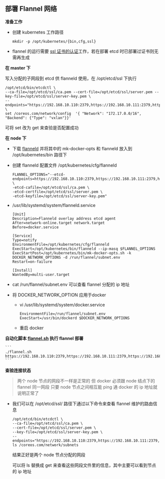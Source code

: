## 部署 Flannel 网络

__准备工作__
- 创建 kubernetes 工作路径
    ```
    mkdir -p /opt/kubernetes/{bin,cfg,ssl}
    ```
- flannel 的运行需要 [ssl 证书的认证](https://github.com/lcePolarBear/Kubernetes_Basic_Config_Note/blob/master/部署过程/准备%20etcd%20%26%20flannel%20证书.md)工作，若在部署 etcd 时已部署过证书则无需再生成

__在 master 下__

写入分配的子网段到 etcd 供 flanneld 使用，在 /opt/etcd/ssl 下执行
```
/opt/etcd/bin/etcdctl \
--ca-file=/opt/etcd/ssl/ca.pem --cert-file=/opt/etcd/ssl/server.pem --key-file=/opt/etcd/ssl/server-key.pem \
--endpoints="https://192.168.10.110:2379,https://192.168.10.111:2379,https://192.168.10.112:2379" \
set /coreos.com/network/config  '{ "Network": "172.17.0.0/16", "Backend": {"Type": "vxlan"}}'
```
可将 set 改为 get 来查验是否配置成功

__在 node 下__

- 下载 [flanneld](https://github.com/coreos/flannel/releases/) 并将其中的 mk-docker-opts 和 flanneld 放入到 /opt/kubernetes/bin 路径下

- 创建 flanneld 配置文件 /opt/kubernetes/cfg/flanneld
    ```
    FLANNEL_OPTIONS="--etcd-endpoints=https://192.168.10.110:2379,https://192.168.10.111:2379,https://192.168.10.112:2379 \
    -etcd-cafile=/opt/etcd/ssl/ca.pem \
    -etcd-certfile=/opt/etcd/ssl/server.pem \
    -etcd-keyfile=/opt/etcd/ssl/server-key.pem"
    ```
- /usr/lib/systemd/system/flanneld.service
    ```
    [Unit]
    Description=Flanneld overlay address etcd agent
    After=network-online.target network.target
    Before=docker.service

    [Service]
    Type=notify
    EnvironmentFile=/opt/kubernetes/cfg/flanneld
    ExecStart=/opt/kubernetes/bin/flanneld --ip-masq $FLANNEL_OPTIONS
    ExecStartPost=/opt/kubernetes/bin/mk-docker-opts.sh -k DOCKER_NETWORK_OPTIONS -d /run/flannel/subnet.env
    Restart=on-failure

    [Install]
    WantedBy=multi-user.target
    ```
- cat /run/flannel/subnet.env 可以查看 flannel 分配的 ip 地址
- 将 DOCKER_NETWORK_OPTION 应用于docker
    - vi /usr/lib/systemd/system/docker.service
        ```
        EnvironmentFile=/run/flannel/subnet.env
        ExecStart=/usr/bin/dockerd $DOCKER_NETWORK_OPTIONS
        ```
    - 重启 docker

__自动化脚本 [flannel.sh](https://github.com/lcePolarBear/Kubernetes_Basic_Config_Note/blob/master/config-files/flannel.sh) 执行 flannel 部署__

    ```
    ./flannel.sh https://192.168.10.110:2379,https://192.168.10.111:2379,https://192.168.10.112:2379
    ```
__查验连接状态__
>两个 node 节点的网段不一样是正常的 但 docker 必须跟 node 结点下的 flannel 同一网段
只要 node 节点之间相互能 ping 通 docker 的 ip 地址就说明正常了

- 我们可以在 /opt/etcd/ssl/ 路径下通过以下命令来查看 flannel 维护的路由信息
    ```
    /opt/etcd/bin/etcdctl \
    --ca-file=/opt/etcd/ssl/ca.pem \
    --cert-file=/opt/etcd/ssl/server.pem \
    --key-file=/opt/etcd/ssl/server-key.pem \
    --endpoints="https://192.168.10.110:2379,https://192.168.10.111:2379,https://192.168.10.112:2379" ls /coreos.com/network/subnets
    ```
    结果正好是两个 node 节点分配的网段

    可以将 ls 替换成 get 来查看这些网段文件里的信息，其中主要可以看到节点的 ip 地址